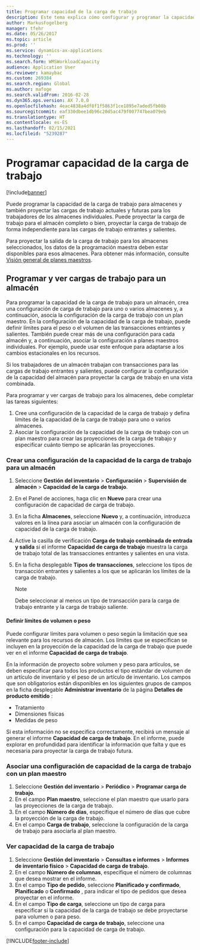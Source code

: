 ```yaml
---
title: Programar capacidad de la carga de trabajo
description: Este tema explica cómo configurar y programar la capacidad de carga de trabajo para los trabajadores de un almacén o para un almacén completo.
author: MarkusFogelberg
manager: tfehr
ms.date: 05/26/2017
ms.topic: article
ms.prod: ''
ms.service: dynamics-ax-applications
ms.technology: ''
ms.search.form: WMSWorkloadCapacity
audience: Application User
ms.reviewer: kamaybac
ms.custom: 269384
ms.search.region: Global
ms.author: mafoge
ms.search.validFrom: 2016-02-28
ms.dyn365.ops.version: AX 7.0.0
ms.openlocfilehash: 4eac4838a4df8f1f5863f1ce1895e7aded5fb08b
ms.sourcegitcommit: eaf330dbee1db96c20d5ac479f007747bea079eb
ms.translationtype: HT
ms.contentlocale: es-ES
ms.lasthandoff: 02/15/2021
ms.locfileid: "5239287"
---
```

# <a name="schedule-workload-capacity"></a>Programar capacidad de la carga de trabajo

[!include[banner](../includes/banner.md)]

Puede programar la capacidad de la carga de trabajo para almacenes y también proyectar las cargas de trabajo actuales y futuras para los trabajadores de los almacenes individuales. Puede proyectar la carga de trabajo para el almacén completo o bien, proyectar la carga de trabajo de forma independiente para las cargas de trabajo entrantes y salientes.

Para proyectar la salida de la carga de trabajo para los almacenes seleccionados, los datos de la programación maestra deben estar disponibles para esos almacenes. Para obtener más información, consulte [Visión general de planes maestros](../master-planning/master-plans.md).

## <a name="schedule-and-view-workloads-for-a-warehouse"></a>Programar y ver cargas de trabajo para un almacén

Para programar la capacidad de la carga de trabajo para un almacén, crea una configuración de carga de trabajo para uno o varios almacenes y, a continuación, asocia la configuración de la carga de trabajo con un plan maestro. En la configuración de la capacidad de la carga de trabajo, puede definir límites para el peso o el volumen de las transacciones entrantes y salientes. También puede crear más de una configuración para cada almacén y, a continuación, asociar la configuración a planes maestros individuales. Por ejemplo, puede usar este enfoque para adaptarse a los cambios estacionales en los recursos.

Si los trabajadores de un almacén trabajan con transacciones para las cargas de trabajo entrantes y salientes, puede configurar la configuración de la capacidad del almacén para proyectar la carga de trabajo en una vista combinada.

Para programar y ver cargas de trabajo para los almacenes, debe completar las tareas siguientes:

1. Cree una configuración de la capacidad de la carga de trabajo y defina límites de la capacidad de la carga de trabajo para uno o varios almacenes.
2. Asociar la configuración de la capacidad de la carga de trabajo con un plan maestro para crear las proyecciones de la carga de trabajo y especificar cuánto tiempo se aplicarán las proyecciones.

### <a name="create-a-workload-capacity-setup-for-a-warehouse"></a>Crear una configuración de la capacidad de la carga de trabajo para un almacén

1. Seleccione **Gestión del inventario** \> **Configuración** \> **Supervisión de almacén** \> **Capacidad de la carga de trabajo**.
2. En el Panel de acciones, haga clic en **Nuevo** para crear una configuración de capacidad de carga de trabajo.
3. En la ficha **Almacenes**, seleccione **Nuevo** y, a continuación, introduzca valores en la línea para asociar un almacén con la configuración de capacidad de la carga de trabajo.
4. Active la casilla de verificación **Carga de trabajo combinada de entrada y salida** si el informe **Capacidad de carga de trabajo** muestra la carga de trabajo total de las transacciones entrantes y salientes en una vista.
5. En la ficha desplegable **Tipos de transacciones**, seleccione los tipos de transacción entrantes y salientes a los que se aplicarán los límites de la carga de trabajo.

    > [!NOTE]
    > Debe seleccionar al menos un tipo de transacción para la carga de trabajo entrante y la carga de trabajo saliente.

#### <a name="define-limits-for-volume-or-weight"></a>Definir límites de volumen o peso

Puede configurar límites para volumen o peso según la limitación que sea relevante para los recursos de almacén. Los límites que se especifican se incluyen en la proyección de la capacidad de la carga de trabajo que puede ver en el informe **Capacidad de carga de trabajo**.

En la información de proyecto sobre volumen y peso para artículos, se deben especificar para todos los productos el tipo estándar de volumen de un artículo de inventario y el peso de un artículo de inventario. Los campos que son obligatorios están disponibles en los siguientes grupos de campos en la ficha desplegable **Administrar inventario** de la página **Detalles de producto emitido** :

- Tratamiento
- Dimensiones físicas
- Medidas de peso

Si esta información no se especifica correctamente, recibirá un mensaje al generar el informe **Capacidad de carga de trabajo**. En el informe, puede explorar en profundidad para identificar la información que falta y que es necesaria para proyectar la carga de trabajo futura.

### <a name="associate-a-workload-capacity-setup-with-a-master-plan"></a>Asociar una configuración de capacidad de la carga de trabajo con un plan maestro

1. Seleccione **Gestión del inventario** \> **Periódico** \> **Programar carga de trabajo**.
2. En el campo **Plan maestro**, seleccione el plan maestro que usarlo para las proyecciones de la carga de trabajo.
3. En el campo **Número de días**, especifique el número de días que cubre la proyección de la carga de trabajo.
4. En el campo **Carga de trabajo**, seleccione la configuración de la carga de trabajo para asociarla al plan maestro.

### <a name="view-workload-capacity"></a>Ver capacidad de la carga de trabajo

1. Seleccione **Gestión del inventario** \> **Consultas e informes** \> **Informes de inventario físico** \> **Capacidad de carga de trabajo**.
2. En el campo **Número de columnas**, especifique el número de columnas que desea mostrar en el informe.
3. En el campo **Tipo de pedido**, seleccione **Planificado y confirmado**, **Planificado** o **Confirmado** , para indicar el tipo de pedidos que desea proyectar en el informe.
4. En el campo **Tipo de carga**, seleccione un tipo de carga para especificar si la capacidad de la carga de trabajo se debe proyectarse para volumen o para peso.
5. En el campo **Capacidad de carga de trabajo**, seleccione una configuración para la capacidad de carga de trabajo.


[!INCLUDE[footer-include](../../includes/footer-banner.md)]
